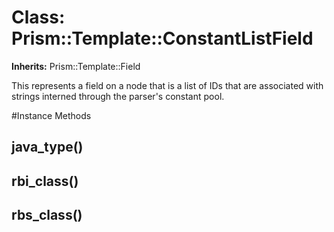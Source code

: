 # Class: Prism::Template::ConstantListField
**Inherits:** Prism::Template::Field
    

This represents a field on a node that is a list of IDs that are associated
with strings interned through the parser's constant pool.



#Instance Methods
## java_type() [](#method-i-java_type)

## rbi_class() [](#method-i-rbi_class)

## rbs_class() [](#method-i-rbs_class)

